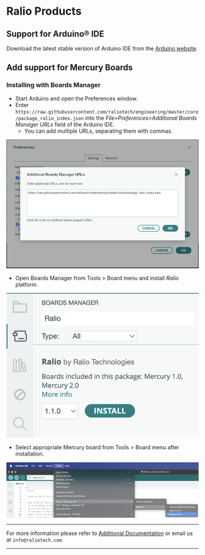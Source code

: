 Ralio Products
===========================================

## Support for Arduino® IDE
Download the latest stable version of Arduino IDE from the [Arduino website](https://www.arduino.cc/en/software).

## Add support for Mercury Boards

### Installing with Boards Manager

- Start Arduino and open the Preferences window.
- Enter ```https://raw.githubusercontent.com/raliotech/engineering/master/core/package_ralio_index.json``` into the *File>Preferences>Additional Boards Manager URLs* field of the Arduino IDE.
  - You can add multiple URLs, separating them with commas.

![abm](img/additionalBoardManager.png)

- Open Boards Manager from Tools > Board menu and install *Ralio* platform.

![abm](img/boardManager.png)

- Select appropriate Mercury board from Tools > Board menu after installation.

![abm](img/boardSelect.png)

___

For more information please refer to [Additional Documentation](https://github.com/raliotech/engineering/tree/master/core/board_manager/esp8266#readme) or email us at ```info@raliotech.com```.

___